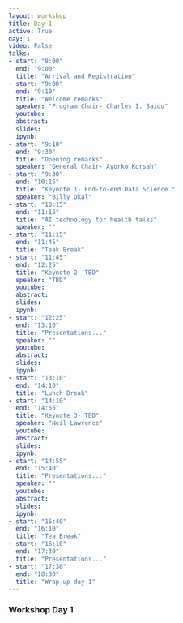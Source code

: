 ```yaml
---
layout: workshop
title: Day 1
active: True
day: 1
video: False
talks:
- start: "8:00"
  end: "9:00"
  title: "Arrival and Registration"
- start: "9:00"
  end: "9:10"
  title: "Welcome remarks"
  speaker: "Program Chair- Charles I. Saidu"
  youtube:
  abstract:
  slides:
  ipynb:
- start: "9:10"
  end: "9:30"
  title: "Opening remarks"
  speaker: "General Chair- Ayorko Korsah"
- start: "9:30"
  end: "10:15"
  title: "Keynote 1- End-to-end Data Science "
  speaker: "Billy Okal"
- start: "10:15"
  end: "11:15"
  title: "AI technology for health talks"
  speaker: ""
- start: "11:15"
  end: "11:45"
  title: "Teak Break"
- start: "11:45"
  end: "12:25"
  title: "Keynote 2- TBD"
  speaker: "TBD"
  youtube:
  abstract:
  slides:
  ipynb:
- start: "12:25"
  end: "13:10"
  title: "Presentations..."
  speaker: ""
  youtube:
  abstract:
  slides:
  ipynb:
- start: "13:10"
  end: "14:10"
  title: "Lunch Break"
- start: "14:10"
  end: "14:55"
  title: "Keynote 3- TBD"
  speaker: "Neil Lawrence"
  youtube:
  abstract:
  slides:
  ipynb:
- start: "14:55"
  end: "15:40"
  title: "Presentations..."
  speaker: ""
  youtube:
  abstract:
  slides:
  ipynb:
- start: "15:40"
  end: "16:10"
  title: "Tea Break"
- start: "16:10"
  end: "17:30"
  title: "Presentations..."
- start: "17:30"
  end: "18:30"
  title: "Wrap-up day 1"
---
```


<h3> <b>Workshop Day 1 </b></h3>
